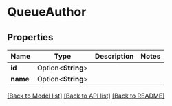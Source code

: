 # QueueAuthor

## Properties

Name | Type | Description | Notes
------------ | ------------- | ------------- | -------------
**id** | Option<**String**> |  | 
**name** | Option<**String**> |  | 

[[Back to Model list]](../README.md#documentation-for-models) [[Back to API list]](../README.md#documentation-for-api-endpoints) [[Back to README]](../README.md)


